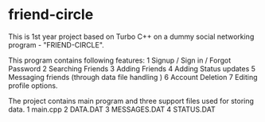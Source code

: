 # friend-circle
This is 1st year project based on Turbo C++ on a dummy social networking program - "FRIEND-CIRCLE".

This program contains following features: 1 Signup / Sign in / Forgot Password 2 Searching Friends 3 Adding Friends 4 Adding Status updates 5 Messaging friends (through data file handling ) 6 Account Deletion 7 Editing profile options.

The project contains main program and three support files used for storing data. 1 main.cpp 2 DATA.DAT 3 MESSAGES.DAT 4 STATUS.DAT
